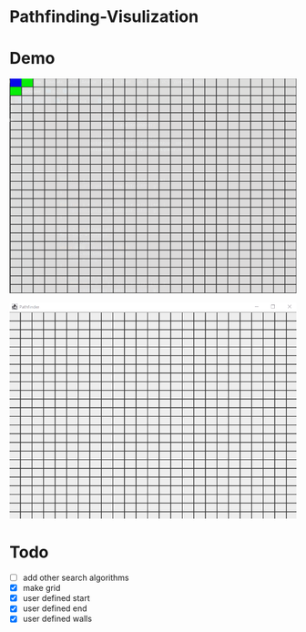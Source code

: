 # Pathfinding-Visulization

# Demo
![Pathfinding-Visulization](demo/demo.gif)

![Pathfinding-Visulization](demo/demo2.gif)

# Todo 
- [ ] add other search algorithms  
- [x] make grid
- [x] user defined start
- [x] user defined end 
- [x] user defined walls
